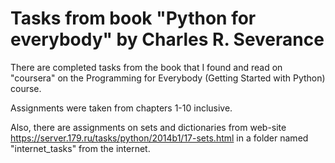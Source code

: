 # Tasks from book "Python for everybody" by Charles R. Severance

There are completed tasks from the book that I found and read on "coursera"
on the Programming for Everybody (Getting Started with Python) course.

Assignments were taken from chapters 1-10 inclusive.

Also, there are assignments on sets and dictionaries from web-site 
https://server.179.ru/tasks/python/2014b1/17-sets.html 
in a folder named "internet_tasks" from the internet.